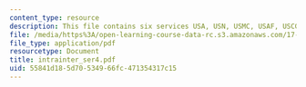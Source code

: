 ```yaml
---
content_type: resource
description: This file contains six services USA, USN, USMC, USAF, USCG, Spec-Ops.
file: /media/https%3A/open-learning-course-data-rc.s3.amazonaws.com/17-460-defense-politics-spring-2006/55841d185d70534966fc471354317c15_intrainter_ser4.pdf
file_type: application/pdf
resourcetype: Document
title: intrainter_ser4.pdf
uid: 55841d18-5d70-5349-66fc-471354317c15
---
```

